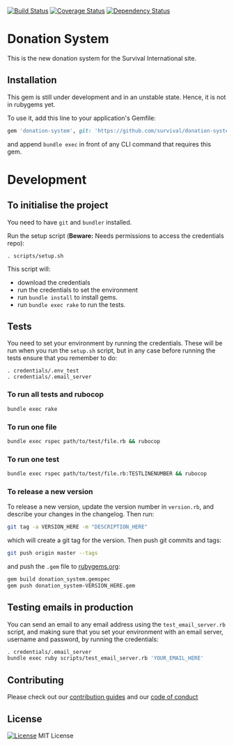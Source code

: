 [![Build Status](https://travis-ci.org/survival/donation-system.svg?branch=master)](https://travis-ci.org/survival/donation-system)
[![Coverage Status](https://coveralls.io/repos/github/survival/donation-system/badge.svg)](https://coveralls.io/github/survival/donation-system)
[![Dependency Status](https://gemnasium.com/badges/github.com/survival/donation-system.svg)](https://gemnasium.com/github.com/survival/donation-system)


# Donation System

This is the new donation system for the Survival International site.


## Installation

This gem is still under development and in an unstable state.
Hence, it is not in rubygems yet.

To use it, add this line to your application's Gemfile:

```ruby
gem 'donation-system', git: 'https://github.com/survival/donation-system'
```

and append `bundle exec` in front of any CLI command that requires this gem.


# Development


## To initialise the project

You need to have `git` and `bundler` installed.

Run the setup script (**Beware:** Needs permissions to access the credentials repo):

```
. scripts/setup.sh
```

This script will:
* download the credentials
* run the credentials to set the environment
* run `bundle install` to install gems.
* run `bundle exec rake` to run the tests.


## Tests

You need to set your environment by running the credentials. These will be run when you run the `setup.sh` script, but in any case before running the tests ensure that you remember to do:

```
. credentials/.env_test
. credentials/.email_server
```


### To run all tests and rubocop

```bash
bundle exec rake
```


### To run one file


```bash
bundle exec rspec path/to/test/file.rb && rubocop
```


### To run one test

```bash
bundle exec rspec path/to/test/file.rb:TESTLINENUMBER && rubocop
```


### To release a new version


To release a new version, update the version number in `version.rb`, and describe your changes in the changelog. Then run:

```bash
git tag -a VERSION_HERE -m "DESCRIPTION_HERE"
```

which will create a git tag for the version. Then push git commits and tags:

```bash
git push origin master --tags
```

and push the `.gem` file to [rubygems.org](https://rubygems.org):

```bash
gem build donation_system.gemspec
gem push donation_system-VERSION_HERE.gem
```


## Testing emails in production

You can send an email to any email address using the `test_email_server.rb` script, and making sure that you set your environment with an email server, username and password, by running the credentials:

```bash
. credentials/.email_server
bundle exec ruby scripts/test_email_server.rb 'YOUR_EMAIL_HERE'
```


## Contributing

Please check out our [contribution guides](https://github.com/survival/contributing-guides) and our [code of conduct](https://github.com/survival/contributing-guides/blob/master/code-of-conduct.md)


## License

[![License](https://img.shields.io/badge/mit-license-green.svg?style=flat)](https://opensource.org/licenses/mit)
MIT License

